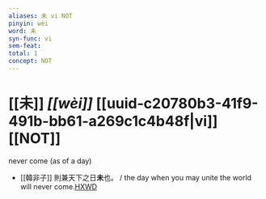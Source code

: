 ```yaml
---
aliases: 未 vi NOT
pinyin: wèi
word: 未
syn-func: vi
sem-feat: 
total: 1
concept: NOT 
---
```

# [[未]] *[[wèi]]*  [[uuid-c20780b3-41f9-491b-bb61-a269c1c4b48f|vi]] [[NOT]]
never come (as of a day)
 - [[韓非子]] 則兼天下之日**未**也。 / the day when you may unite the world will never come.[HXWD](https://hxwd.org/textview.html?location=KR3c0005_tls_002-6a.12)